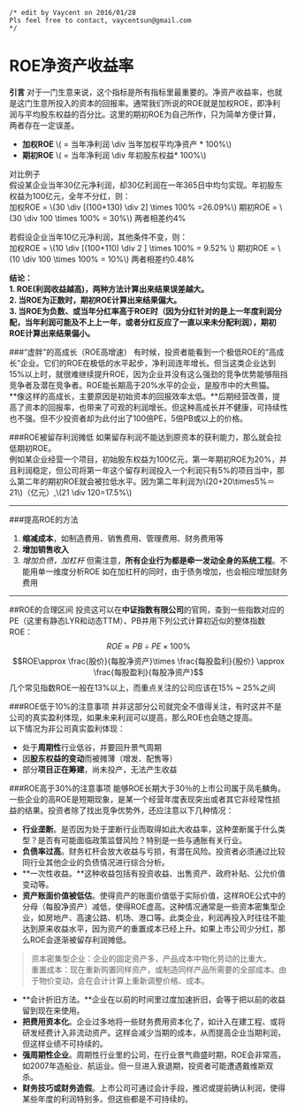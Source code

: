 <script type="text/javascript" src="https://cdn.mathjax.org/mathjax/latest/MathJax.js?config=default"></script>

```
/* edit by Vaycent on 2016/01/28
Pls feel free to contact, vaycentsun@gmail.com
*/
```




# ROE净资产收益率
**引言**
对于一门生意来说，这个指标是所有指标里最重要的。净资产收益率，也就是这门生意所投入的资本的回报率。通常我们所说的ROE就是加权ROE，即净利润与平均股东权益的百分比。这里的期初ROE为自己所作，只为简单方便计算，两者存在一定误差。

* **加权ROE** \\( = 当年净利润 \div 当年加权平均净资产 * 100\%\\)
* **期初ROE** \\( = 当年净利润 \div 年初股东权益* 100\%\\)

对比例子  
假设某企业当年30亿元净利润，却30亿利润在一年365日中均匀实现。年初股东权益为100亿元，全年不分红，则：  
加权ROE = \\(30 \div [(100+130) \div 2] \times 100\% =26.09\%\\)
期初ROE = \\(30 \div 100 \times 100\% = 30\%\\)
两者相差约4%    

若假设企业当年10亿元净利润，其他条件不变，则：  
加权ROE = \\(10 \div [(100+110) \div 2 ] \times 100\% = 9.52\% \\)
期初ROE = \\(10 \div 100 \times 100\% = 10\%\\)
两者相差约0.48%   

**结论：**  
**1. ROE(利润收益越高)，两种方法计算出来结果误差越大。**  
**2. 当ROE为正数时，期初ROE计算出来结果偏大。**  
**3. 当ROE为负数、或当年分红率高于ROE时（因为分红针对的是上一年度利润分配，当年利润可能及不上上一年，或者分红反应了一直以来未分配利润），期初ROE计算出来结果偏小。**  


###“虚胖”的高成长（ROE高增速）
有时候，投资者能看到一个极低ROE的“高成长”企业。它们的ROE在极低的水平起步，净利润连年增长。但当这类企业达到15%以上时，就很难继续提升ROE，因为企业并没有这么强劲的竞争优势能够阻挡竞争者及潜在竞争者。ROE能长期高于20%水平的企业，是股市中的大熊猫。  
**像这样的高成长，主要原因是初始资本的回报效率太低。**后期经营改善，提高了资本的回报率，也带来了可观的利润增长。但这种高成长并不健康，可持续性也不强。但不少投资者却为此付出了100倍PE，5倍PB或以上的价格。  


###ROE被留存利润摊低
如果留存利润不能达到原资本的获利能力，那么就会拉低期初ROE。  
例如某企业经营一个项目，初始股东权益为100亿元，第一年期初ROE为20%，并且利润稳定，但公司将第一年这个留存利润投入一个利润只有5%的项目当中，那么第二年的期初ROE就会被拉低水平。因为第二年利润为\\(20+20\times5\%＝21\\)（亿元）,\\(21 \div 120=17.5\%\\)  

--------

###提高ROE的方法
1. **缩减成本**，如制造费用、销售费用、管理费用、财务费用等
2. **增加销售收入**
3. *增加负债，加杠杆*
但需注意，**所有企业行为都是牵一发动全身的系统工程**。不能用单一维度分析ROE
如在加杠杆的同时，由于债务增加，也会相应增加财务费用  

------

##ROE的合理区间
投资这可以在**中证指数有限公司**的官网，查到一些指数对应的PE（这里有静态LYR和动态TTM）、PB并用下列公式计算初近似的整体指数ROE：
$$ROE\approx PB \div PE \times 100\%$$
$$ROE\approx \frac{股价}{每股净资产}\times \frac{每股盈利}{股价} \approx \frac{每股盈利}{每股净资产}$$
几个常见指数ROE一般在13%以上，而重点关注的公司应该在15% ~ 25%之间  

###ROE低于10%的注意事项
并非这部分公司就完全不值得关注，有时这并不是公司的真实盈利体现，如果未来利润可以提高，那么ROE也会随之提高。  
以下情况为非公司真实盈利体现：

* 处于**周期性**行业低谷，并要回升景气周期  
* 因**股东权益的变动**而被摊薄（增发、配售等）  
* 部分**项目正在筹建**，尚未投产，无法产生收益   

###ROE高于30%的注意事项
能够ROE长期大于30％的上市公司属于凤毛麟角。一些企业的高ROE是短期现象，是某一个经营年度表现突出或者其它非经常性损益的结果。投资者除了找出竞争优势外，还应注意以下几种情况：

* **行业垄断**。是否因为处于垄断行业而取得如此大收益率，这种垄断属于什么类型？是否有可能面临政策监督风险？特别是一些与通胀有关行业。  
* **负债率过高**。财务杠杆会放大收益与亏损，有潜在风险。投资者必须通过比较同行业其他企业的负债情况进行综合分析。  
* **一次性收益。**这种收益包括有投资收益、出售资产、政府补贴、公允价值变动等。  
* **资产账面价值被低估**。使得资产的账面价值低于实际价值，这样ROE公式中的分母（每股净资产）减低，使得ROE虚高。这种情况通常是一些资本密集型企业，如房地产、高速公路、机场、港口等。此类企业，利润再投入时往往不能达到原来收益水平，因为资产的重置成本已经上升。如果上市公司少分红，那么ROE会逐渐被留存利润摊低。
>资本密集型企业：企业的固定资产多，产品成本中物化劳动的比重大。  
>重置成本：现在重新购置同样资产，或制造同样产品所需要的全部成本。由于物价变动，会在会计计算上重新调整价格、成本。  

* **会计折旧方法。**企业在以前的时间里过度加速折旧，会等于把以前的收益留到现在来使用。  
* **把费用资本化**。企业过多地将一些财务费用资本化了，如计入在建工程、或将研发经费计入非流动资产。这样会减少当期的成本，从而提高企业当期利润，但这样业绩不可持续的。
* **强周期性企业**。周期性行业里的公司，在行业景气鼎盛时期，ROE会非常高，如2007年造船业、航运业。但一旦进入衰退期，投资者可能遭遇戴维斯双杀。
* **财务技巧或财务造假**。上市公司可通过会计手段，推迟或提前确认利润，使得某些年度的利润特别多。但这些都是不可持续的。
